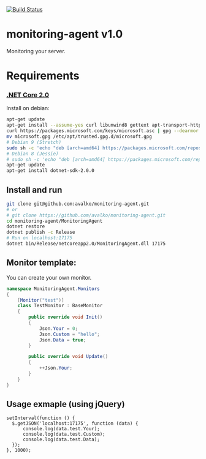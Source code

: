 [![Build Status](https://travis-ci.org/avalko/monitoring-agent.svg?branch=master)](https://travis-ci.org/avalko/monitoring-agent)

monitoring-agent v1.0
=====
Monitoring your server.

# Requirements
### [.NET Core 2.0](https://www.microsoft.com/net/core)
Install on debian:
```BASH
apt-get update
apt-get install --assume-yes curl libunwind8 gettext apt-transport-https
curl https://packages.microsoft.com/keys/microsoft.asc | gpg --dearmor > microsoft.gpg
mv microsoft.gpg /etc/apt/trusted.gpg.d/microsoft.gpg
# Debian 9 (Stretch)
sudo sh -c 'echo "deb [arch=amd64] https://packages.microsoft.com/repos/microsoft-debian-stretch-prod stretch main" > /etc/apt/sources.list.d/dotnetdev.list'
# Debian 8 (Jessie)
# sudo sh -c 'echo "deb [arch=amd64] https://packages.microsoft.com/repos/microsoft-debian-jessie-prod jessie main" > /etc/apt/sources.list.d/dotnetdev.list'
apt-get update
apt-get install dotnet-sdk-2.0.0
```

## Install and run
```BASH
git clone git@github.com:avalko/monitoring-agent.git
# or
# git clone https://github.com/avalko/monitoring-agent.git
cd monitoring-agent/MonitoringAgent
dotnet restore
dotnet publish -c Release
# Run on localhost:17175
dotnet bin/Release/netcoreapp2.0/MonitoringAgent.dll 17175
```


## Monitor template:
You can create your own monitor.
```C#
namespace MonitoringAgent.Monitors
{
    [Monitor("test")]
    class TestMonitor : BaseMonitor
    {
        public override void Init()
        {
            Json.Your = 0;
            Json.Custom = "hello";
            Json.Data = true;
        }

        public override void Update()
        {
            ++Json.Your;
        }
    }
}
```
## Usage exmaple (using jQuery)
```JS
setInterval(function () {
  $.getJSON('localhost:17175', function (data) {
      console.log(data.test.Your);
      console.log(data.test.Custom);
      console.log(data.test.Data);
  });
}, 1000);
```
